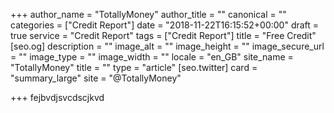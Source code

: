 +++
author_name = "TotallyMoney"
author_title = ""
canonical = ""
categories = ["Credit Report"]
date = "2018-11-22T16:15:52+00:00"
draft = true
service = "Credit Report"
tags = ["Credit Report"]
title = "Free Credit"
[seo.og]
description = ""
image_alt = ""
image_height = ""
image_secure_url = ""
image_type = ""
image_width = ""
locale = "en_GB"
site_name = "TotallyMoney"
title = ""
type = "article"
[seo.twitter]
card = "summary_large"
site = "@TotallyMoney"

+++
fejbvdjsvcdscjkvd